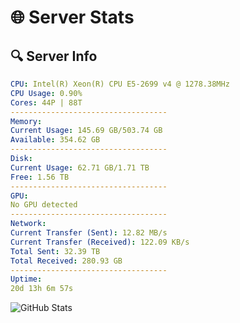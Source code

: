 # 🌐 Server Stats
## 🔍 Server Info
```yaml
CPU: Intel(R) Xeon(R) CPU E5-2699 v4 @ 1278.38MHz
CPU Usage: 0.90%
Cores: 44P | 88T
-----------------------------------
Memory:
Current Usage: 145.69 GB/503.74 GB
Available: 354.62 GB
-----------------------------------
Disk:
Current Usage: 62.71 GB/1.71 TB
Free: 1.56 TB
-----------------------------------
GPU:
No GPU detected
-----------------------------------
Network:
Current Transfer (Sent): 12.82 MB/s
Current Transfer (Received): 122.09 KB/s
Total Sent: 32.39 TB
Total Received: 280.93 GB
-----------------------------------
Uptime:
20d 13h 6m 57s
```
![GitHub Stats](https://img.shields.io/badge/Updated-2025-03-28_10:29:46-blue)